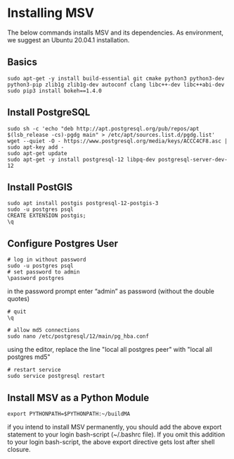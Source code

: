 # Installing MSV
The below commands installs MSV and its dependencies. As environment, we suggest an Ubuntu 20.04.1 installation.


## Basics

    sudo apt-get -y install build-essential git cmake python3 python3-dev python3-pip zlib1g zlib1g-dev autoconf clang libc++-dev libc++abi-dev
    sudo pip3 install bokeh==1.4.0


## Install PostgreSQL

    sudo sh -c 'echo "deb http://apt.postgresql.org/pub/repos/apt $(lsb_release -cs)-pgdg main" > /etc/apt/sources.list.d/pgdg.list'
    wget --quiet -O - https://www.postgresql.org/media/keys/ACCC4CF8.asc | sudo apt-key add -
    sudo apt-get update
    sudo apt-get -y install postgresql-12 libpq-dev postgresql-server-dev-12


## Install PostGIS

    sudo apt install postgis postgresql-12-postgis-3
    sudo -u postgres psql
    CREATE EXTENSION postgis;
    \q


## Configure Postgres User

    # log in without password
    sudo -u postgres psql 
    # set password to admin
    \password postgres
in the password prompt enter “admin” as password (without the double quotes)

    # quit
    \q

    # allow md5 connections
    sudo nano /etc/postgresql/12/main/pg_hba.conf

using the editor, replace the line "local all postgres peer" with "local all postgres md5"

    # restart service
    sudo service postgresql restart


## Install MSV as a Python Module

    export PYTHONPATH=$PYTHONPATH:~/buildMA
if you intend to install MSV permanently, you should add the above export statement to your login bash-script (~/.bashrc file). If you omit this addition to your login bash-script, the above export directive gets lost after shell closure.